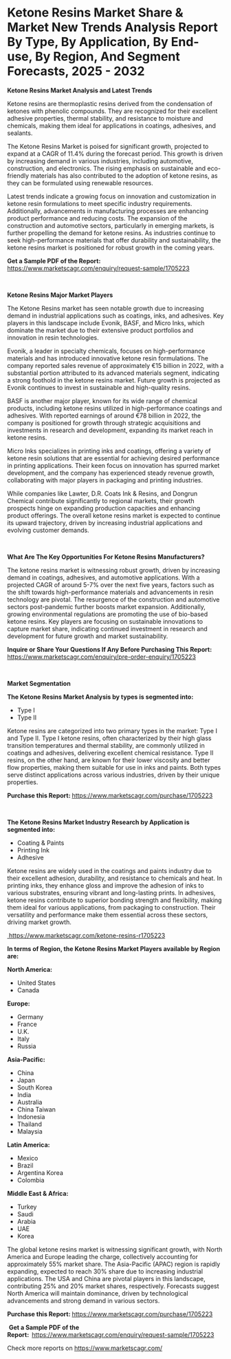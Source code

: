 <p><h1>Ketone Resins Market Share & Market New Trends Analysis Report By Type, By Application, By End-use, By Region, And Segment Forecasts, 2025 - 2032</h1></p><p><strong>Ketone Resins Market Analysis and Latest Trends</strong></p>
<p><p>Ketone resins are thermoplastic resins derived from the condensation of ketones with phenolic compounds. They are recognized for their excellent adhesive properties, thermal stability, and resistance to moisture and chemicals, making them ideal for applications in coatings, adhesives, and sealants.</p><p>The Ketone Resins Market is poised for significant growth, projected to expand at a CAGR of 11.4% during the forecast period. This growth is driven by increasing demand in various industries, including automotive, construction, and electronics. The rising emphasis on sustainable and eco-friendly materials has also contributed to the adoption of ketone resins, as they can be formulated using renewable resources.</p><p>Latest trends indicate a growing focus on innovation and customization in ketone resin formulations to meet specific industry requirements. Additionally, advancements in manufacturing processes are enhancing product performance and reducing costs. The expansion of the construction and automotive sectors, particularly in emerging markets, is further propelling the demand for ketone resins. As industries continue to seek high-performance materials that offer durability and sustainability, the ketone resins market is positioned for robust growth in the coming years.</p></p>
<p><strong>Get a Sample PDF of the Report:&nbsp;</strong> <a href="https://www.marketscagr.com/enquiry/request-sample/1705223?utm_campaign=1998&utm_medium=2&utm_source=Github&utm_content=ia&utm_term=09012025&utm_id=ketone-resins">https://www.marketscagr.com/enquiry/request-sample/1705223</a></p>
<p>&nbsp;</p>
<p><strong>Ketone Resins Major Market Players</strong></p>
<p><p>The Ketone Resins market has seen notable growth due to increasing demand in industrial applications such as coatings, inks, and adhesives. Key players in this landscape include Evonik, BASF, and Micro Inks, which dominate the market due to their extensive product portfolios and innovation in resin technologies.</p><p>Evonik, a leader in specialty chemicals, focuses on high-performance materials and has introduced innovative ketone resin formulations. The company reported sales revenue of approximately €15 billion in 2022, with a substantial portion attributed to its advanced materials segment, indicating a strong foothold in the ketone resins market. Future growth is projected as Evonik continues to invest in sustainable and high-quality resins.</p><p>BASF is another major player, known for its wide range of chemical products, including ketone resins utilized in high-performance coatings and adhesives. With reported earnings of around €78 billion in 2022, the company is positioned for growth through strategic acquisitions and investments in research and development, expanding its market reach in ketone resins.</p><p>Micro Inks specializes in printing inks and coatings, offering a variety of ketone resin solutions that are essential for achieving desired performance in printing applications. Their keen focus on innovation has spurred market development, and the company has experienced steady revenue growth, collaborating with major players in packaging and printing industries.</p><p>While companies like Lawter, D.R. Coats Ink & Resins, and Dongrun Chemical contribute significantly to regional markets, their growth prospects hinge on expanding production capacities and enhancing product offerings. The overall ketone resins market is expected to continue its upward trajectory, driven by increasing industrial applications and evolving customer demands.</p></p>
<p>&nbsp;</p>
<p><strong>What Are The Key Opportunities For Ketone Resins Manufacturers?</strong></p>
<p><p>The ketone resins market is witnessing robust growth, driven by increasing demand in coatings, adhesives, and automotive applications. With a projected CAGR of around 5-7% over the next five years, factors such as the shift towards high-performance materials and advancements in resin technology are pivotal. The resurgence of the construction and automotive sectors post-pandemic further boosts market expansion. Additionally, growing environmental regulations are promoting the use of bio-based ketone resins. Key players are focusing on sustainable innovations to capture market share, indicating continued investment in research and development for future growth and market sustainability.</p></p>
<p><strong>Inquire or Share Your Questions If Any Before Purchasing This Report:</strong> <a href="https://www.marketscagr.com/enquiry/pre-order-enquiry/1705223?utm_campaign=1998&utm_medium=2&utm_source=Github&utm_content=ia&utm_term=09012025&utm_id=ketone-resins">https://www.marketscagr.com/enquiry/pre-order-enquiry/1705223</a></p>
<p>&nbsp;</p>
<p><strong>Market Segmentation</strong></p>
<p><strong>The Ketone Resins Market Analysis by types is segmented into:</strong></p>
<p><ul><li>Type I</li><li>Type II</li></ul></p>
<p><p>Ketone resins are categorized into two primary types in the market: Type I and Type II. Type I ketone resins, often characterized by their high glass transition temperatures and thermal stability, are commonly utilized in coatings and adhesives, delivering excellent chemical resistance. Type II resins, on the other hand, are known for their lower viscosity and better flow properties, making them suitable for use in inks and paints. Both types serve distinct applications across various industries, driven by their unique properties.</p></p>
<p><strong>Purchase this Report:&nbsp;</strong><a href="https://www.marketscagr.com/purchase/1705223?utm_campaign=1998&utm_medium=2&utm_source=Github&utm_content=ia&utm_term=09012025&utm_id=ketone-resins">https://www.marketscagr.com/purchase/1705223</a></p>
<p>&nbsp;</p>
<p><strong>The Ketone Resins Market Industry Research by Application is segmented into:</strong></p>
<p><ul><li>Coating & Paints</li><li>Printing Ink</li><li>Adhesive</li></ul></p>
<p><p>Ketone resins are widely used in the coatings and paints industry due to their excellent adhesion, durability, and resistance to chemicals and heat. In printing inks, they enhance gloss and improve the adhesion of inks to various substrates, ensuring vibrant and long-lasting prints. In adhesives, ketone resins contribute to superior bonding strength and flexibility, making them ideal for various applications, from packaging to construction. Their versatility and performance make them essential across these sectors, driving market growth.</p></p>
<p><a href="https://www.marketscagr.com/ketone-resins-r1705223?utm_campaign=1998&utm_medium=2&utm_source=Github&utm_content=ia&utm_term=09012025&utm_id=ketone-resins">&nbsp;https://www.marketscagr.com/ketone-resins-r1705223</a></p>
<p><strong>In terms of Region, the Ketone Resins Market Players available by Region are:</strong></p>
<p>
    <p> <strong> North America: </strong>
        <ul>
            <li>United States</li>
            <li>Canada</li>
        </ul>
        </p> 
    <p> <strong> Europe: </strong>
        <ul>
            <li>Germany</li>
            <li>France</li>
            <li>U.K.</li>
            <li>Italy</li>
            <li>Russia</li>
        </ul>
        </p> 
    <p> <strong> Asia-Pacific: </strong>
        <ul>
            <li>China</li>
            <li>Japan</li>
            <li>South Korea</li>
            <li>India</li>
            <li>Australia</li>
            <li>China Taiwan</li>
            <li>Indonesia</li>
            <li>Thailand</li>
            <li>Malaysia</li>
        </ul>
        </p> 
    <p> <strong> Latin America: </strong>
        <ul>
            <li>Mexico</li>
            <li>Brazil</li>
            <li>Argentina Korea</li>
            <li>Colombia</li>
        </ul>
        </p> 
    <p> <strong> Middle East & Africa: </strong>
        <ul>
            <li>Turkey</li>
            <li>Saudi</li>
            <li>Arabia</li>
            <li>UAE</li>
            <li>Korea</li>
        </ul>
    </p>
    </p>
<p><p>The global ketone resins market is witnessing significant growth, with North America and Europe leading the charge, collectively accounting for approximately 55% market share. The Asia-Pacific (APAC) region is rapidly expanding, expected to reach 30% share due to increasing industrial applications. The USA and China are pivotal players in this landscape, contributing 25% and 20% market shares, respectively. Forecasts suggest North America will maintain dominance, driven by technological advancements and strong demand in various sectors.</p></p>
<p><strong>Purchase this Report: </strong><a href="https://www.marketscagr.com/purchase/1705223?utm_campaign=1998&utm_medium=2&utm_source=Github&utm_content=ia&utm_term=09012025&utm_id=ketone-resins">https://www.marketscagr.com/purchase/1705223</a></p>
<p>&nbsp;<strong>Get a Sample PDF of the Report:&nbsp;&nbsp;</strong><a href="https://www.marketscagr.com/enquiry/request-sample/1705223?utm_campaign=1998&utm_medium=2&utm_source=Github&utm_content=ia&utm_term=09012025&utm_id=ketone-resins">https://www.marketscagr.com/enquiry/request-sample/1705223</a></p>
<p><strong></strong></p>
<p>Check more reports on <a href="https://www.marketscagr.com/?utm_campaign=1998&utm_medium=2&utm_source=Github&utm_content=ia&utm_term=09012025&utm_id=ketone-resins">https://www.marketscagr.com/</a></p>